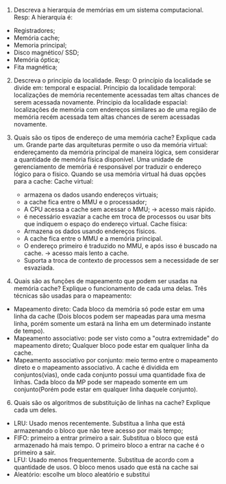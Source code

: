 1. Descreva a hierarquia de memórias em um sistema computacional.
Resp:
A hierarquia é:
- Registradores;
- Memória cache;
- Memoria principal;
- Disco magnético/ SSD;
- Memória óptica;
- Fita magnética;

2. Descreva o principio da localidade.
Resp:
O princípio da localidade se divide em: temporal e espacial.
Principio da localidade temporal: localizações de memória recentemente acessadas tem altas chances de serem acessada novamente.
Principio da localidade espacial: localizações de memória com endereços similares ao de uma região de memória recém acessada tem altas chances de serem acessadas novamente.

4. Quais são os tipos de endereço de uma memória cache? Explique cada um.
	Grande parte das arquiteturas permite o uso da memória virtual: endereçamento da memória principal de maneira lógica, sem considerar a quantidade de memória física disponível.
	Uma unidade de gerenciamento de memória é responsável por traduzir o endereço lógico para o físico.
	Quando se usa memória virtual há duas opções para a cache:
	Cache virtual: 
	- armazena os dados usando endereços virtuais;
	- a cache fica entre o MMU e o processador;
	- A CPU acessa a cache sem acessar o MMU; -> acesso mais rápido.
	-  é necessário esvaziar a cache em troca de processos ou usar bits que indiquem o espaço do endereço virtual.
	 Cache física:
	 - Armazena os dados usando endereços físicos.
	 - A cache fica entre o MMU e a memória principal.
	 - O endereço primeiro é traduzido no MMU, e após isso é buscado na cache. -> acesso mais lento a cache.
	 - Suporta a troca de contexto de processos sem a necessidade de ser esvaziada.

5. Quais são as funções de mapeamento que podem ser usadas na memória cache? Explique o
funcionamento de cada uma delas.
Três técnicas são usadas para o mapeamento:
- Mapeamento direto: Cada bloco da memória só pode estar em uma linha da cache (Dois blocos podem ser mapeadas para uma mesma linha, porém somente um estará na linha em um determinado instante de tempo).
- Mapeamento associativo: pode ser visto como a "outra extremidade" do mapeamento direto; Qualquer bloco pode estar em qualquer linha da cache.
- Mapeamento associativo por conjunto: meio termo entre o mapeamento direto e o mapeamento associativo. A cache é dividida em conjuntos(vias), onde cada conjunto possui uma quantidade fixa de linhas. Cada bloco da MP pode ser mapeado somente em um conjunto(Porém pode estar em qualquer linha daquele conjunto).
6. Quais são os algoritmos de substituição de linhas na cache? Explique cada um deles.
- LRU: Usado menos recentemente. Substitua a linha que está armazenando o bloco que não teve acesso por mais tempo;
- FIFO: primeiro a entrar primeiro a sair. Substitua o bloco que está armazenado há mais tempo. O primeiro bloco a entrar na cache é o primeiro a sair.
- LFU: Usado menos frequentemente. Substitua de acordo com a quantidade de usos. O bloco menos usado que está na cache sai
- Aleatório: escolhe um bloco aleatório e substitui